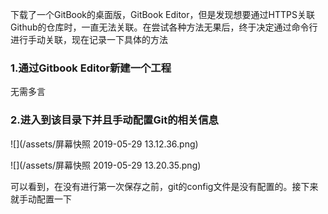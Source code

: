 下载了一个GitBook的桌面版，GitBook Editor，但是发现想要通过HTTPS关联Github的仓库时，一直无法关联。在尝试各种方法无果后，终于决定通过命令行进行手动关联，现在记录一下具体的方法

### 1.通过Gitbook Editor新建一个工程

无需多言

### 2.进入到该目录下并且手动配置Git的相关信息

![](/assets/屏幕快照 2019-05-29 13.12.36.png)

![](/assets/屏幕快照 2019-05-29 13.20.35.png)

可以看到，在没有进行第一次保存之前，git的config文件是没有配置的。接下来就手动配置一下

